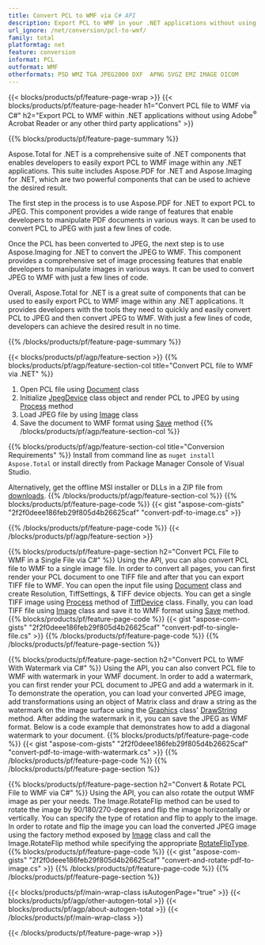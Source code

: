 ```yaml
---
title: Convert PCL to WMF via C# API
description: Export PCL to WMF in your .NET applications without using any third party application 
url_ignore: /net/conversion/pcl-to-wmf/
family: total
platformtag: net
feature: conversion
informat: PCL
outformat: WMF
otherformats: PSD WMZ TGA JPEG2000 DXF  APNG SVGZ EMZ IMAGE DICOM
---
```

{{< blocks/products/pf/feature-page-wrap >}}
{{< blocks/products/pf/feature-page-header h1="Convert PCL file to WMF via C#" h2="Export PCL to WMF within .NET applications without using Adobe<sup>&reg;</sup> Acrobat Reader or any other third party applications" >}}

{{% blocks/products/pf/feature-page-summary %}}

Aspose.Total for .NET is a comprehensive suite of .NET components that enables developers to easily export PCL to WMF image within any .NET applications. This suite includes Aspose.PDF for .NET and Aspose.Imaging for .NET, which are two powerful components that can be used to achieve the desired result. 

The first step in the process is to use Aspose.PDF for .NET to export PCL to JPEG. This component provides a wide range of features that enable developers to manipulate PDF documents in various ways. It can be used to convert PCL to JPEG with just a few lines of code. 

Once the PCL has been converted to JPEG, the next step is to use Aspose.Imaging for .NET to convert the JPEG to WMF. This component provides a comprehensive set of image processing features that enable developers to manipulate images in various ways. It can be used to convert JPEG to WMF with just a few lines of code. 

Overall, Aspose.Total for .NET is a great suite of components that can be used to easily export PCL to WMF image within any .NET applications. It provides developers with the tools they need to quickly and easily convert PCL to JPEG and then convert JPEG to WMF. With just a few lines of code, developers can achieve the desired result in no time.

{{% /blocks/products/pf/feature-page-summary  %}}

{{< blocks/products/pf/agp/feature-section >}}
{{% blocks/products/pf/agp/feature-section-col title="Convert PCL file to WMF via .NET" %}}
1. Open PCL file using [Document](https://reference.aspose.com/pdf/net/aspose.pdf/document) class
2. Initialize [JpegDevice](https://reference.aspose.com/pdf/net/aspose.pdf.devices/jpegdevice) class object and render PCL to JPEG by using [Process](https://reference.aspose.com/pdf/net/aspose.pdf.devices.pagedevice/process/methods/1) method
3. Load JPEG file by using [Image](https://reference.aspose.com/imaging/net/aspose.imaging/image) class 
4. Save the document to WMF format using [Save](https://reference.aspose.com/imaging/net/aspose.imaging.image/save/methods/4) method
{{% /blocks/products/pf/agp/feature-section-col %}}

{{% blocks/products/pf/agp/feature-section-col title="Conversion Requirements" %}}
Install from command line as ```nuget install Aspose.Total``` or install directly from Package Manager Console of Visual Studio.

Alternatively, get the offline MSI installer or DLLs in a ZIP file from [downloads](https://releases.aspose.com/total/net).
{{% /blocks/products/pf/agp/feature-section-col %}}
{{% blocks/products/pf/feature-page-code %}}
{{< gist "aspose-com-gists" "2f2f0deee186feb29f805d4b26625caf" "convert-pdf-to-image.cs" >}}

{{% /blocks/products/pf/feature-page-code %}}
{{< /blocks/products/pf/agp/feature-section >}}

{{% blocks/products/pf/feature-page-section  h2="Convert PCL File to WMF in a Single File via C#" %}}
Using the API, you can also convert PCL file to WMF to a single image file. In order to convert all pages, you can first render your PCL document to one TIFF file and after that you can export TIFF file to WMF. You can open the input file using [Document](https://reference.aspose.com/pdf/net/aspose.pdf/document) class and create Resolution, TiffSettings, & TIFF device objects. You can get a single TIFF image using [Process](https://reference.aspose.com/pdf/net/aspose.pdf.devices.documentdevice/process/methods/3) method of [TiffDevice](https://reference.aspose.com/pdf/net/aspose.pdf.devices/tiffdevice) class. Finally, you can load TIFF file using [Image](https://reference.aspose.com/imaging/net/aspose.imaging/image) class 
and save it to WMF format using [Save](https://reference.aspose.com/imaging/net/aspose.imaging.image/save/methods/4) method.
{{% blocks/products/pf/feature-page-code %}}
{{< gist "aspose-com-gists" "2f2f0deee186feb29f805d4b26625caf" "convert-pdf-to-single-file.cs" >}}
{{% /blocks/products/pf/feature-page-code  %}}
{{% /blocks/products/pf/feature-page-section %}}

{{% blocks/products/pf/feature-page-section  h2="Convert PCL to WMF With Watermark via C#" %}}
Using the API, you can also convert PCL file to WMF with watermark in your WMF document. In order to add a watermark, you can first render your PCL document to JPEG and add a watermark in it. To demonstrate the operation, you can load your converted JPEG image, add transformations using an object of Matrix class and draw a string as the watermark on the image surface using the [Graphics](https://reference.aspose.com/imaging/net/aspose.imaging/graphics) class' [DrawString](https://reference.aspose.com/imaging/net/aspose.imaging/graphics/methods/drawstring) method. After adding the watermark in it, you can save the JPEG as WMF format.  Below is a code example that demonstrates how to add a diagonal watermark to your document. 
{{% blocks/products/pf/feature-page-code %}}
{{< gist "aspose-com-gists" "2f2f0deee186feb29f805d4b26625caf" "convert-pdf-to-image-with-watermark.cs" >}}
{{% /blocks/products/pf/feature-page-code  %}}
{{% /blocks/products/pf/feature-page-section %}}

{{% blocks/products/pf/feature-page-section  h2="Convert & Rotate PCL File to WMF via C#" %}}
Using the API, you can also rotate the output WMF image as per your needs. The Image.RotateFlip method can be used to rotate the image by 90/180/270-degrees and flip the image horizontally or vertically. You can specify the type of rotation and flip to apply to the image. In order to rotate and flip the image you can load the converted JPEG image using the factory method exposed by [Image](https://reference.aspose.com/imaging/net/aspose.imaging/image) class and call the Image.RotateFlip method while specifying the appropriate [RotateFlipType](https://reference.aspose.com/imaging/net/aspose.imaging/rotatefliptype).
{{% blocks/products/pf/feature-page-code %}}
{{< gist "aspose-com-gists" "2f2f0deee186feb29f805d4b26625caf" "convert-and-rotate-pdf-to-image.cs" >}}
{{% /blocks/products/pf/feature-page-code  %}}
{{% /blocks/products/pf/feature-page-section %}}

{{< blocks/products/pf/main-wrap-class isAutogenPage="true" >}}
{{< blocks/products/pf/agp/other-autogen-total >}}
{{< blocks/products/pf/agp/about-autogen-total >}}
{{< /blocks/products/pf/main-wrap-class >}}

{{< /blocks/products/pf/feature-page-wrap >}}
